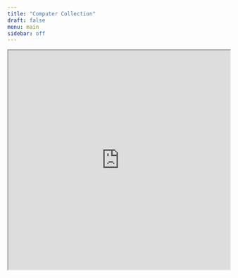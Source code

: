 ```yaml
---
title: "Computer Collection"
draft: false
menu: main
sidebar: off
---
```


<iframe width=100% height=500 src="https://docs.google.com/spreadsheets/d/e/2PACX-1vTBWD7hWCwRfe3-CJ6p17pth8P3GusqISKhJP7q6CPALM6nwWjyuj93J5fzXJZaZlKtxdXIqM9DjsLm/pubhtml?widget=true&amp;headers=false"></iframe>